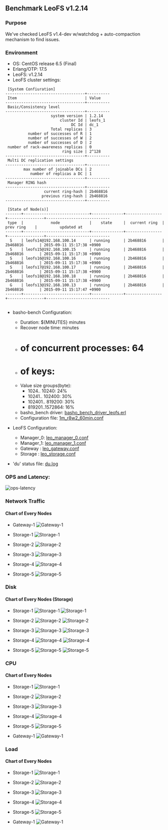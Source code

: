 ## Benchmark LeoFS v1.2.14

### Purpose
We've checked LeoFS v1.4-dev w/watchdog + auto-compaction mechanism to find issues.

### Environment

* OS: CentOS release 6.5 (Final)
* Erlang/OTP: 17.5
* LeoFS: v1.2.14
* LeoFS cluster settings:

```
 [System Confiuration]
-----------------------------------+----------
 Item                              | Value    
-----------------------------------+----------
 Basic/Consistency level
-----------------------------------+----------
                    system version | 1.2.14
                        cluster Id | leofs_1
                             DC Id | dc_1
                    Total replicas | 3
          number of successes of R | 1
          number of successes of W | 2
          number of successes of D | 2
 number of rack-awareness replicas | 0
                         ring size | 2^128
-----------------------------------+----------
 Multi DC replication settings
-----------------------------------+----------
        max number of joinable DCs | 2
           number of replicas a DC | 1
-----------------------------------+----------
 Manager RING hash
-----------------------------------+----------
                 current ring-hash | 2b468816
                previous ring-hash | 2b468816
-----------------------------------+----------

 [State of Node(s)]
-------+-----------------------------+--------------+----------------+----------------+----------------------------
 type  |            node             |    state     |  current ring  |   prev ring    |          updated at         
-------+-----------------------------+--------------+----------------+----------------+----------------------------
  S    | leofs14@192.168.100.14      | running      | 2b468816       | 2b468816       | 2015-09-11 15:17:38 +0900
  S    | leofs15@192.168.100.15      | running      | 2b468816       | 2b468816       | 2015-09-11 15:17:38 +0900
  S    | leofs16@192.168.100.16      | running      | 2b468816       | 2b468816       | 2015-09-11 15:17:38 +0900
  S    | leofs17@192.168.100.17      | running      | 2b468816       | 2b468816       | 2015-09-11 15:17:38 +0900
  S    | leofs18@192.168.100.18      | running      | 2b468816       | 2b468816       | 2015-09-11 15:17:38 +0900
  G    | leofs13@192.168.100.13      | running      | 2b468816       | 2b468816       | 2015-09-11 15:17:47 +0900
-------+-----------------------------+--------------+----------------+----------------+----------------------------


```

* basho-bench Configuration:
    * Duration: ${MINUTES} minutes
    * Recover node time: minutes
    * # of concurrent processes: 64
    * # of keys:
    * Value size groups(byte):
        *   1024..  10240: 24%
        *  10241.. 102400: 30%
        * 102401.. 819200: 30%
        * 819201..1572864: 16%
    * basho_bench driver: [basho_bench_driver_leofs.erl](https://github.com/leo-project/leofs/blob/develop/test/src/basho_bench_driver_leofs.erl)
    * Configuration file: [1m_r8w2_60min.conf](20150911_151912/1m_r8w2_60min.conf)

* LeoFS Configuration:
    * Manager_0: [leo_manager_0.conf](conf/leo_manager_0.conf)
    * Manager_1: [leo_manager_1.conf](conf/leo_manager_1.conf)
    * Gateway  : [leo_gateway.conf](conf/leo_gateway.conf)
    * Storage  : [leo_storage.conf](conf/leo_storage.conf)

* 'du' status file: [du.log](du.log)

### OPS and Latency:

![ops-latency](20150911_151912/summary.png)

### Network Traffic
#### Chart of Every Nodes

* Gateway-1
![Gateway-1](leofs13_20150911_151911/sar_1_20150911_151911_p1p1-if1.png)

* Storage-1
![Storage-1](leofs14_20150911_151911/sar_3_20150911_151911_p1p1-if1.png)

* Storage-2
![Storage-2](leofs15_20150911_151911/sar_3_20150911_151911_p1p1-if1.png)

* Storage-3
![Storage-3](leofs16_20150911_151911/sar_3_20150911_151911_p1p1-if1.png)

* Storage-4
![Storage-4](leofs17_20150911_151840/sar_3_20150911_151840_p1p1-if1.png)

* Storage-5
![Storage-5](leofs18_20150911_151911/sar_2_20150911_151911_p1p1-if1.png)



### Disk
#### Chart of Every Nodes (Storage)

* Storage-1
![Storage-1](leofs14_20150911_151911/sar_3_20150911_151911_dev8-16-t1.png)
![Storage-1](leofs14_20150911_151911/sar_3_20150911_151911_dev8-16-t2.png)

* Storage-2
![Storage-2](leofs15_20150911_151911/sar_3_20150911_151911_dev8-16-t1.png)
![Storage-2](leofs15_20150911_151911/sar_3_20150911_151911_dev8-16-t2.png)

* Storage-3
![Storage-3](leofs16_20150911_151911/sar_3_20150911_151911_dev8-16-t1.png)
![Storage-3](leofs16_20150911_151911/sar_3_20150911_151911_dev8-16-t2.png)

* Storage-4
![Storage-4](leofs17_20150911_151840/sar_3_20150911_151840_dev8-16-t1.png)
![Storage-4](leofs17_20150911_151840/sar_3_20150911_151840_dev8-16-t2.png)

* Storage-5
![Storage-5](leofs18_20150911_151911/sar_2_20150911_151911_dev8-16-t1.png)
![Storage-5](leofs18_20150911_151911/sar_2_20150911_151911_dev8-16-t2.png)



### CPU
#### Chart of Every Nodes

* Storage-1
![Storage-1](leofs14_20150911_151911/sar_3_20150911_151911_all-cpu.png)

* Storage-2
![Storage-2](leofs15_20150911_151911/sar_3_20150911_151911_all-cpu.png)

* Storage-3
![Storage-3](leofs16_20150911_151911/sar_3_20150911_151911_all-cpu.png)

* Storage-4
![Storage-4](leofs17_20150911_151840/sar_3_20150911_151840_all-cpu.png)

* Storage-5
![Storage-5](leofs18_20150911_151911/sar_2_20150911_151911_all-cpu.png)

* Gateway-1
![Gateway-1](leofs13_20150911_151911/sar_1_20150911_151911_all-cpu.png)



### Load
#### Chart of Every Nodes

* Storage-1
![Storage-1](leofs14_20150911_151911/sar_3_20150911_151911_LinuxloadSar.png)

* Storage-2
![Storage-2](leofs15_20150911_151911/sar_3_20150911_151911_LinuxloadSar.png)

* Storage-3
![Storage-3](leofs16_20150911_151911/sar_3_20150911_151911_LinuxloadSar.png)

* Storage-4
![Storage-4](leofs17_20150911_151840/sar_3_20150911_151840_LinuxloadSar.png)

* Storage-5
![Storage-5](leofs18_20150911_151911/sar_2_20150911_151911_LinuxloadSar.png)

* Gateway-1
![Gateway-1](leofs13_20150911_151911/sar_1_20150911_151911_LinuxloadSar.png)


